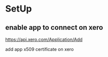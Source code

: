 SetUp
=====

enable app to connect on xero
-----------------------------
https://api.xero.com/Application/Add

add app x509 certificate on xero
